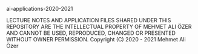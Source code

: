 ai-applications-2020-2021

LECTURE NOTES AND APPLICATION FILES SHARED UNDER THIS REPOSITORY ARE THE INTELLECTUAL PROPERTY OF MEHMET ALI ÖZER AND CANNOT BE USED, REPRODUCED, CHANGED OR PRESENTED WITHOUT OWNER PERMISSION. Copyright (C) 2020 - 2021 Mehmet Ali Özer
